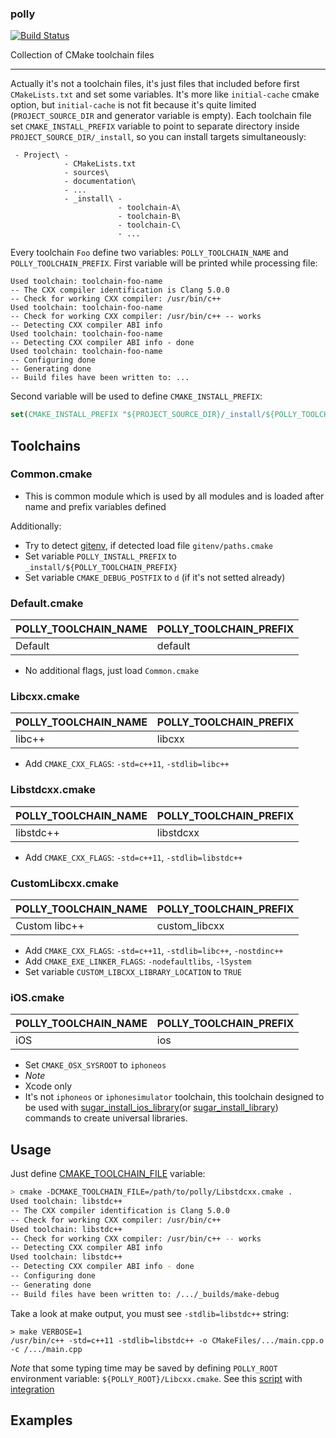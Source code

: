 ### polly

[![Build Status](https://travis-ci.org/ruslo/polly.png?branch=master)](https://travis-ci.org/ruslo/polly)

Collection of CMake toolchain files

-----

Actually it's not a toolchain files, it's just files that included before first `CMakeLists.txt` and set some variables.
It's more like `initial-cache` cmake option, but `initial-cache` is not fit because it's quite limited
(`PROJECT_SOURCE_DIR` and generator variable is empty).
Each toolchain file set `CMAKE_INSTALL_PREFIX` variable to point to separate directory inside `PROJECT_SOURCE_DIR/_install`,
so you can install targets simultaneously:
```
 - Project\ -
            - CMakeLists.txt
            - sources\
            - documentation\
            - ...
            - _install\ -
                        - toolchain-A\
                        - toolchain-B\
                        - toolchain-C\
                        - ...
```
Every toolchain `Foo` define two variables: `POLLY_TOOLCHAIN_NAME` and `POLLY_TOOLCHAIN_PREFIX`. First variable
will be printed while processing file:
```
Used toolchain: toolchain-foo-name
-- The CXX compiler identification is Clang 5.0.0
-- Check for working CXX compiler: /usr/bin/c++
Used toolchain: toolchain-foo-name
-- Check for working CXX compiler: /usr/bin/c++ -- works
-- Detecting CXX compiler ABI info
Used toolchain: toolchain-foo-name
-- Detecting CXX compiler ABI info - done
Used toolchain: toolchain-foo-name
-- Configuring done
-- Generating done
-- Build files have been written to: ...
```
Second variable will be used to define `CMAKE_INSTALL_PREFIX`:
```cmake
set(CMAKE_INSTALL_PREFIX "${PROJECT_SOURCE_DIR}/_install/${POLLY_TOOLCHAIN_PREFIX}")
```

## Toolchains
### Common.cmake
* This is common module which is used by all modules and is loaded after name and prefix variables defined

Additionally:
* Try to detect [gitenv](https://github.com/ruslo/gitenv), if detected load file `gitenv/paths.cmake`
* Set variable `POLLY_INSTALL_PREFIX` to `_install/${POLLY_TOOLCHAIN_PREFIX}`
* Set variable `CMAKE_DEBUG_POSTFIX` to `d` (if it's not setted already)

### Default.cmake
| POLLY_TOOLCHAIN_NAME | POLLY_TOOLCHAIN_PREFIX |
|----------------------|------------------------|
| Default              | default                |
* No additional flags, just load `Common.cmake` 

### Libcxx.cmake
| POLLY_TOOLCHAIN_NAME | POLLY_TOOLCHAIN_PREFIX |
|----------------------|------------------------|
| libc++               | libcxx                 |
* Add `CMAKE_CXX_FLAGS`: `-std=c++11`, `-stdlib=libc++`

### Libstdcxx.cmake
| POLLY_TOOLCHAIN_NAME | POLLY_TOOLCHAIN_PREFIX |
|----------------------|------------------------|
| libstdc++            | libstdcxx              |
* Add `CMAKE_CXX_FLAGS`: `-std=c++11`, `-stdlib=libstdc++`

### CustomLibcxx.cmake
| POLLY_TOOLCHAIN_NAME | POLLY_TOOLCHAIN_PREFIX |
|----------------------|------------------------|
| Custom libc++        | custom_libcxx          |
* Add `CMAKE_CXX_FLAGS`: `-std=c++11`, `-stdlib=libc++`, `-nostdinc++`
* Add `CMAKE_EXE_LINKER_FLAGS`: `-nodefaultlibs`, `-lSystem`
* Set variable `CUSTOM_LIBCXX_LIBRARY_LOCATION` to `TRUE`

### iOS.cmake
| POLLY_TOOLCHAIN_NAME | POLLY_TOOLCHAIN_PREFIX |
|----------------------|------------------------|
| iOS                  | ios                    |
* Set `CMAKE_OSX_SYSROOT` to `iphoneos`
* *Note*
 * Xcode only
 * It's not `iphoneos` or `iphonesimulator` toolchain, this toolchain designed to be used with
[sugar_install_ios_library][1](or [sugar_install_library][2]) commands to create universal libraries.

[1]: https://github.com/ruslo/sugar/tree/master/cmake/core#sugar_install_ios_library
[2]: https://github.com/ruslo/sugar/tree/master/cmake/core#sugar_install_library

## Usage
Just define [CMAKE_TOOLCHAIN_FILE][3] variable:
```bash
> cmake -DCMAKE_TOOLCHAIN_FILE=/path/to/polly/Libstdcxx.cmake .
Used toolchain: libstdc++
-- The CXX compiler identification is Clang 5.0.0
-- Check for working CXX compiler: /usr/bin/c++
Used toolchain: libstdc++
-- Check for working CXX compiler: /usr/bin/c++ -- works
-- Detecting CXX compiler ABI info
Used toolchain: libstdc++
-- Detecting CXX compiler ABI info - done
-- Configuring done
-- Generating done
-- Build files have been written to: /.../_builds/make-debug
```
Take a look at make output, you must see `-stdlib=libstdc++` string:
```
> make VERBOSE=1
/usr/bin/c++ -std=c++11 -stdlib=libstdc++ -o CMakeFiles/.../main.cpp.o -c /.../main.cpp
```

*Note* that some typing time may be saved by defining `POLLY_ROOT` environment variable: `${POLLY_ROOT}/Libcxx.cmake`.
See this [script][4] with [integration][5]

[3]: http://www.cmake.org/Wiki/CMake_Cross_Compiling#The_toolchain_file
[4]: https://github.com/ruslo/gitenv/blob/master/gitenv/paths.sh
[5]: https://github.com/ruslo/configs
## Examples
